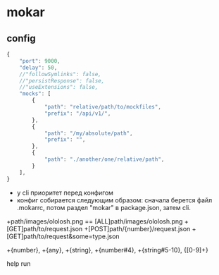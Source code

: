 # mokar

## config
```js
{
    "port": 9000, 
    "delay": 50,
    //"followSymlinks": false,
    //"persistResponse": false,
    //"useExtensions": false,
    "mocks": [
        {
            "path": "relative/path/to/mockfiles",
            "prefix": "/api/v1/",
        },
        {
            "path": "/my/absolute/path",
            "prefix": "",
        },
        {
            "path": "./another/one/relative/path",
        }
    ],
}
```

- у cli приоритет перед конфигом
- конфиг собирается следующим образом: сначала берется файл .mokarrc, потом раздел "mokar" в package.json, затем cli. 

+path/images/ololosh.png == [ALL]path/images/ololosh.png
+[GET]path/to/request.json
+[POST]path/{number}/request.json
+[GET]path/to/request&some=type.json

+{number},
+{any},
+{string},
+{number#4},
+{string#5-10},
{[0-9]+}


help
run

